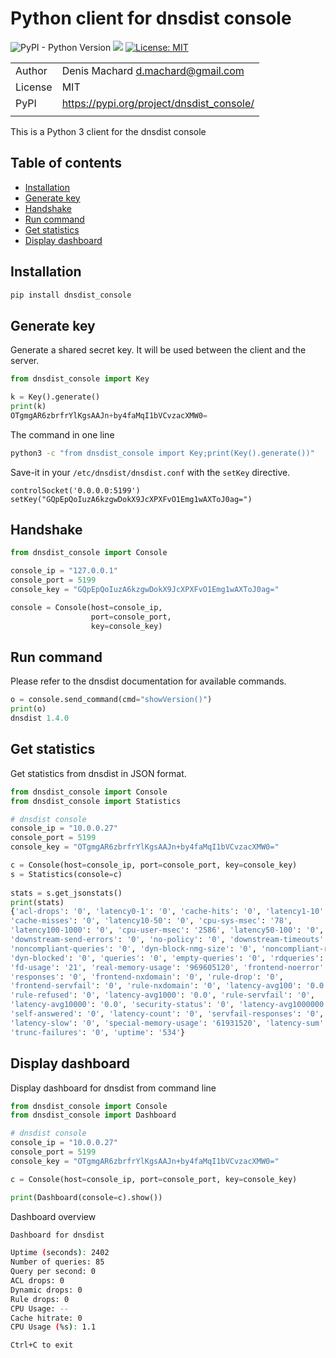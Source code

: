 # Python client for dnsdist console

![PyPI - Python Version](https://img.shields.io/pypi/pyversions/dnsdist-console)
![](https://github.com/dmachard/dnsdist_console/workflows/Publish%20to%20PyPI/badge.svg)
[![License: MIT](https://img.shields.io/badge/License-MIT-yellow.svg)](https://opensource.org/licenses/MIT)

| | |
| ------------- | ------------- |
| Author |  Denis Machard <d.machard@gmail.com> |
| License |  MIT | 
| PyPI |  https://pypi.org/project/dnsdist_console/ |
| | |

This is a Python 3 client for the dnsdist console

## Table of contents
* [Installation](#installation)
* [Generate key](#generate-key)
* [Handshake](#handshake)
* [Run command](#run-command)
* [Get statistics](#get-statistics)
* [Display dashboard](#display-dashboard)

## Installation

```python
pip install dnsdist_console
```

## Generate key

Generate a shared secret key.
It will be used between the client and the server.

```python
from dnsdist_console import Key

k = Key().generate()
print(k)
OTgmgAR6zbrfrYlKgsAAJn+by4faMqI1bVCvzacXMW0=
```

The command in one line 

```bash
python3 -c "from dnsdist_console import Key;print(Key().generate())"
```

Save-it in your `/etc/dnsdist/dnsdist.conf` with the `setKey` directive.

```
controlSocket('0.0.0.0:5199')
setKey("GQpEpQoIuzA6kzgwDokX9JcXPXFvO1Emg1wAXToJ0ag=")
```

## Handshake

```python
from dnsdist_console import Console

console_ip = "127.0.0.1"
console_port = 5199
console_key = "GQpEpQoIuzA6kzgwDokX9JcXPXFvO1Emg1wAXToJ0ag="

console = Console(host=console_ip,
                  port=console_port, 
                  key=console_key)
```

## Run command

Please refer to the dnsdist documentation for available commands.

```python
o = console.send_command(cmd="showVersion()")
print(o)
dnsdist 1.4.0

```

## Get statistics

Get statistics from dnsdist in JSON format. 

```python
from dnsdist_console import Console
from dnsdist_console import Statistics

# dnsdist console
console_ip = "10.0.0.27"
console_port = 5199
console_key = "OTgmgAR6zbrfrYlKgsAAJn+by4faMqI1bVCvzacXMW0="

c = Console(host=console_ip, port=console_port, key=console_key)
s = Statistics(console=c)
                  
stats = s.get_jsonstats()
print(stats)
{'acl-drops': '0', 'latency0-1': '0', 'cache-hits': '0', 'latency1-10': '0', 
'cache-misses': '0', 'latency10-50': '0', 'cpu-sys-msec': '78', 
'latency100-1000': '0', 'cpu-user-msec': '2586', 'latency50-100': '0', 
'downstream-send-errors': '0', 'no-policy': '0', 'downstream-timeouts': '0',
'noncompliant-queries': '0', 'dyn-block-nmg-size': '0', 'noncompliant-responses': '0',
'dyn-blocked': '0', 'queries': '0', 'empty-queries': '0', 'rdqueries': '0', 
'fd-usage': '21', 'real-memory-usage': '969605120', 'frontend-noerror': '0', 
'responses': '0', 'frontend-nxdomain': '0', 'rule-drop': '0', 
'frontend-servfail': '0', 'rule-nxdomain': '0', 'latency-avg100': '0.0', 
'rule-refused': '0', 'latency-avg1000': '0.0', 'rule-servfail': '0', 
'latency-avg10000': '0.0', 'security-status': '0', 'latency-avg1000000': '0.0', 
'self-answered': '0', 'latency-count': '0', 'servfail-responses': '0', 
'latency-slow': '0', 'special-memory-usage': '61931520', 'latency-sum': '0', 
'trunc-failures': '0', 'uptime': '534'}
```

## Display dashboard

Display dashboard for dnsdist from command line

```python
from dnsdist_console import Console
from dnsdist_console import Dashboard

# dnsdist console
console_ip = "10.0.0.27"
console_port = 5199
console_key = "OTgmgAR6zbrfrYlKgsAAJn+by4faMqI1bVCvzacXMW0="

c = Console(host=console_ip, port=console_port, key=console_key)

print(Dashboard(console=c).show())
```

Dashboard overview

```bash
Dashboard for dnsdist

Uptime (seconds): 2402
Number of queries: 85
Query per second: 0
ACL drops: 0
Dynamic drops: 0
Rule drops: 0
CPU Usage: --
Cache hitrate: 0
CPU Usage (%s): 1.1

Ctrl+C to exit
```